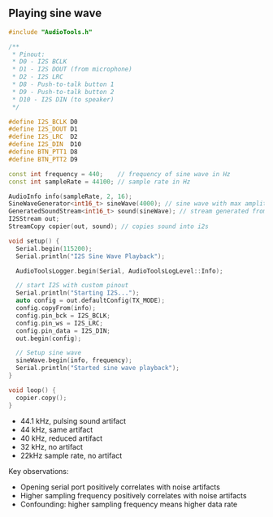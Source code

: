 ## Playing sine wave

```cpp
#include "AudioTools.h"

/**
 * Pinout:
 * D0 - I2S BCLK
 * D1 - I2S DOUT (from microphone)
 * D2 - I2S LRC
 * D8 - Push-to-talk button 1
 * D9 - Push-to-talk button 2
 * D10 - I2S DIN (to speaker)
 */

#define I2S_BCLK D0
#define I2S_DOUT D1
#define I2S_LRC  D2
#define I2S_DIN  D10
#define BTN_PTT1 D8
#define BTN_PTT2 D9

const int frequency = 440;    // frequency of sine wave in Hz
const int sampleRate = 44100; // sample rate in Hz

AudioInfo info(sampleRate, 2, 16);
SineWaveGenerator<int16_t> sineWave(4000); // sine wave with max amplitude of 4000
GeneratedSoundStream<int16_t> sound(sineWave); // stream generated from sine wave
I2SStream out;
StreamCopy copier(out, sound); // copies sound into i2s

void setup() {
  Serial.begin(115200);
  Serial.println("I2S Sine Wave Playback");

  AudioToolsLogger.begin(Serial, AudioToolsLogLevel::Info);

  // start I2S with custom pinout
  Serial.println("Starting I2S...");
  auto config = out.defaultConfig(TX_MODE);
  config.copyFrom(info);
  config.pin_bck = I2S_BCLK;
  config.pin_ws = I2S_LRC;
  config.pin_data = I2S_DIN;
  out.begin(config);

  // Setup sine wave
  sineWave.begin(info, frequency);
  Serial.println("Started sine wave playback");
}

void loop() {
  copier.copy();
}
```

- 44.1 kHz, pulsing sound artifact
- 44 kHz, same artifact
- 40 kHz, reduced artifact
- 32 kHz, no artifact
- 22kHz sample rate, no artifact

Key observations:

- Opening serial port positively correlates with noise artifacts
- Higher sampling frequency positively correlates with noise artifacts
- Confounding: higher sampling frequency means higher data rate
